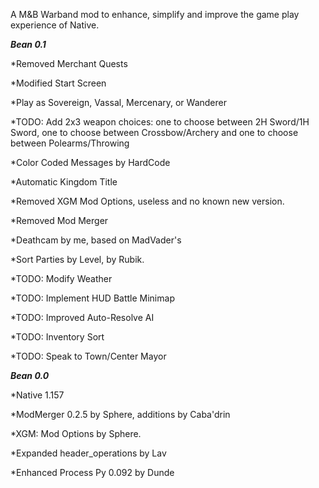 A M&B Warband mod to enhance, simplify and improve the game play experience of Native.

***Bean 0.1***


*Removed Merchant Quests

*Modified Start Screen

*Play as Sovereign, Vassal, Mercenary, or Wanderer
    
*TODO: Add 2x3 weapon choices: one to choose between 2H Sword/1H Sword, one to choose between Crossbow/Archery and one to choose between Polearms/Throwing

*Color Coded Messages by HardCode

*Automatic Kingdom Title

*Removed XGM Mod Options, useless and no known new version.

*Removed Mod Merger

*Deathcam by me, based on MadVader's

*Sort Parties by Level, by Rubik.

*TODO: Modify Weather

*TODO: Implement HUD Battle Minimap

*TODO: Improved Auto-Resolve AI

*TODO: Inventory Sort

*TODO: Speak to Town/Center Mayor


***Bean 0.0***

*Native 1.157

*ModMerger 0.2.5 by Sphere, additions by Caba'drin

   *XGM: Mod Options by Sphere.
   
*Expanded header_operations by Lav

*Enhanced Process Py 0.092 by Dunde
